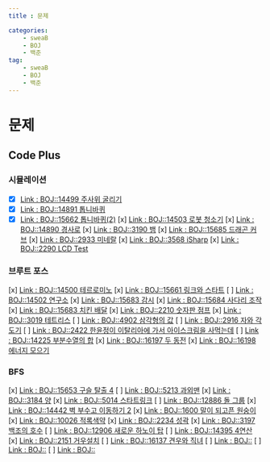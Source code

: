 ```yaml
---
title : 문제

categories:
    - sweaB
    - BOJ
    - 백준
tag:
    - sweaB
    - BOJ
    - 백준
---
```

# 문제

## Code Plus

### 시뮬레이션

- [x] [Link : BOJ::14499 주사위 굴리기](https://www.acmicpc.net/problem/14499)
- [x] [Link : BOJ::14891 톱니바퀴](https://www.acmicpc.net/problem/14891)
- [x] [Link : BOJ::15662 톱니바퀴(2)](https://www.acmicpc.net/problem/15662)
[x] [Link : BOJ::14503 로봇 청소기](https://www.acmicpc.net/problem/14503)
[x] [Link : BOJ::14890 경사로](https://www.acmicpc.net/problem/14890)
[x] [Link : BOJ::3190 뱀](https://www.acmicpc.net/problem/3190)
[x] [Link : BOJ::15685 드래곤 커브](https://www.acmicpc.net/problem/15685)
[x] [Link : BOJ::2933 미네랄](https://www.acmicpc.net/problem/2933)
[x] [Link : BOJ::3568 iSharp](https://www.acmicpc.net/problem/3568)
[x] [Link : BOJ::2290 LCD Test](https://www.acmicpc.net/problem/2290)

### 브루트 포스

[x] [Link : BOJ::14500 테르로미노](https://www.acmicpc.net/problem/14500)
[x] [Link : BOJ::15661 링크와 스타트](https://www.acmicpc.net/problem/15661)
[ ] [Link : BOJ::14502 연구소](https://www.acmicpc.net/problem/14502)
[x] [Link : BOJ::15683 감시](https://www.acmicpc.net/problem/15683)
[x] [Link : BOJ::15684 사다리 조작](https://www.acmicpc.net/problem/15684)
[x] [Link : BOJ::15683 치킨 배달](https://www.acmicpc.net/problem/15686)
[x] [Link : BOJ::2210 숫자판 점프](https://www.acmicpc.net/problem/2210)
[x] [Link : BOJ::3019 테트리스](https://www.acmicpc.net/problem/3019)
[ ] [Link : BOJ::4902 삼각형의 값](https://www.acmicpc.net/problem/4902)
[ ] [Link : BOJ::2916 자와 각도기](https://www.acmicpc.net/problem/2916)
[ ] [Link : BOJ::2422 한윤정이 이탈리아에 가서 아이스크림을 사먹는데](https://www.acmicpc.net/problem/2422)
[ ] [Link : BOJ::14225 부분수열의 합](https://www.acmicpc.net/problem/14225)
[x] [Link : BOJ::16197 두 동전](https://www.acmicpc.net/problem/16197)
[x] [Link : BOJ::16198 에너지 모으기](https://www.acmicpc.net/problem/16198)

### BFS

[x] [Link : BOJ::15653 구슬 탈출 4](https://www.acmicpc.net/problem/15653)
[ ] [Link : BOJ::5213 과외맨](https://www.acmicpc.net/problem/5213)
[x] [Link : BOJ::3184 양](https://www.acmicpc.net/problem/3184)
[x] [Link : BOJ::5014 스타트링크](https://www.acmicpc.net/problem/5014)
[ ] [Link : BOJ::12886 돌 그룹](https://www.acmicpc.net/problem/12886)
[x] [Link : BOJ::14442 벽 부수고 이동하기 2](https://www.acmicpc.net/problem/14442)
[x] [Link : BOJ::1600 말이 되고픈 원숭이](https://www.acmicpc.net/problem/1600)
[x] [Link : BOJ::10026 적록색약](https://www.acmicpc.net/problem/10026)
[x] [Link : BOJ::2234 성곽](https://www.acmicpc.net/problem/2234)
[x] [Link : BOJ::3197 백조의 호수](https://www.acmicpc.net/problem/3197)
[ ] [Link : BOJ::12906 새로운 하노이 탑](https://www.acmicpc.net/problem/12906)
[ ] [Link : BOJ::14395 4연산](https://www.acmicpc.net/problem/14395)
[x] [Link : BOJ::2151 거우설치](https://www.acmicpc.net/problem/2151)
[ ] [Link : BOJ::16137 견우와 직녀](https://www.acmicpc.net/problem/16137)
[ ] [Link : BOJ::]()
[ ] [Link : BOJ::]()
[ ] [Link : BOJ::]()

